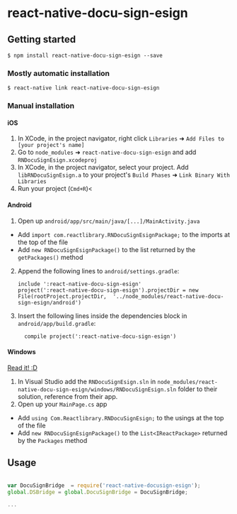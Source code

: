 
# react-native-docu-sign-esign

## Getting started

`$ npm install react-native-docu-sign-esign --save`

### Mostly automatic installation

`$ react-native link react-native-docu-sign-esign`

### Manual installation


#### iOS

1. In XCode, in the project navigator, right click `Libraries` ➜ `Add Files to [your project's name]`
2. Go to `node_modules` ➜ `react-native-docu-sign-esign` and add `RNDocuSignEsign.xcodeproj`
3. In XCode, in the project navigator, select your project. Add `libRNDocuSignEsign.a` to your project's `Build Phases` ➜ `Link Binary With Libraries`
4. Run your project (`Cmd+R`)<

#### Android

1. Open up `android/app/src/main/java/[...]/MainActivity.java`
  - Add `import com.reactlibrary.RNDocuSignEsignPackage;` to the imports at the top of the file
  - Add `new RNDocuSignEsignPackage()` to the list returned by the `getPackages()` method
2. Append the following lines to `android/settings.gradle`:
  	```
  	include ':react-native-docu-sign-esign'
  	project(':react-native-docu-sign-esign').projectDir = new File(rootProject.projectDir, 	'../node_modules/react-native-docu-sign-esign/android')
  	```
3. Insert the following lines inside the dependencies block in `android/app/build.gradle`:
  	```
      compile project(':react-native-docu-sign-esign')
  	```

#### Windows
[Read it! :D](https://github.com/ReactWindows/react-native)

1. In Visual Studio add the `RNDocuSignEsign.sln` in `node_modules/react-native-docu-sign-esign/windows/RNDocuSignEsign.sln` folder to their solution, reference from their app.
2. Open up your `MainPage.cs` app
  - Add `using Com.Reactlibrary.RNDocuSignEsign;` to the usings at the top of the file
  - Add `new RNDocuSignEsignPackage()` to the `List<IReactPackage>` returned by the `Packages` method


## Usage
```javascript

var DocuSignBridge  = require('react-native-docusign-esign');
global.DSBridge = global.DocuSignBridge = DocuSignBridge;

...


```
  